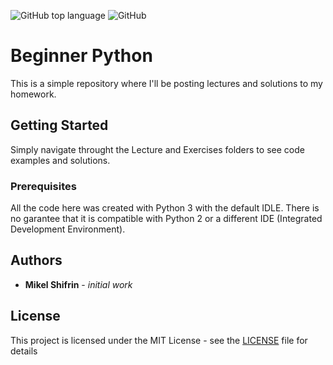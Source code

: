 ![GitHub top language](https://img.shields.io/github/languages/top/MikelShifrin/Python1.svg?style=popout)
![GitHub](https://img.shields.io/github/license/MikelShifrin/Python1.svg?style=popout)
# Beginner Python 
This is a simple repository where I'll be posting lectures and solutions to my homework.

## Getting Started
Simply navigate throught the Lecture and Exercises folders to see code examples and solutions.

### Prerequisites

All the code here was created with Python 3 with the default IDLE. There is no garantee that it is compatible with Python 2 or a different IDE (Integrated Development Environment). 

## Authors
* **Mikel Shifrin** - *initial work* 

## License
This project is licensed under the MIT License - see the [LICENSE](LICENSE) file for details